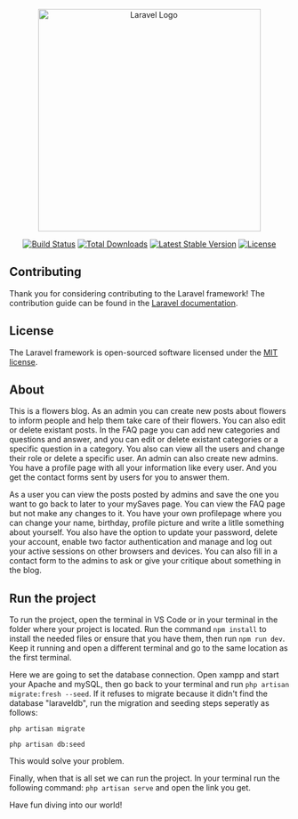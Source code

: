 <p align="center"><a href="https://laravel.com" target="_blank"><img src="https://raw.githubusercontent.com/laravel/art/master/logo-lockup/5%20SVG/2%20CMYK/1%20Full%20Color/laravel-logolockup-cmyk-red.svg" width="400" alt="Laravel Logo"></a></p>

<p align="center">
<a href="https://github.com/laravel/framework/actions"><img src="https://github.com/laravel/framework/workflows/tests/badge.svg" alt="Build Status"></a>
<a href="https://packagist.org/packages/laravel/framework"><img src="https://img.shields.io/packagist/dt/laravel/framework" alt="Total Downloads"></a>
<a href="https://packagist.org/packages/laravel/framework"><img src="https://img.shields.io/packagist/v/laravel/framework" alt="Latest Stable Version"></a>
<a href="https://packagist.org/packages/laravel/framework"><img src="https://img.shields.io/packagist/l/laravel/framework" alt="License"></a>
</p>


## Contributing

Thank you for considering contributing to the Laravel framework! The contribution guide can be found in the [Laravel documentation](https://laravel.com/docs/contributions).

## License

The Laravel framework is open-sourced software licensed under the [MIT license](https://opensource.org/licenses/MIT).

## About

This is a flowers blog. As an admin you can create new posts about flowers to inform people and help them take care of their flowers. You can also edit or delete existant posts. In the FAQ page you can add new categories and questions and answer, and you can edit or delete existant categories or a specific question in a category. You also can view all the users and change their role or delete a specific user. An admin can also create new admins. You have a profile page with all your information like every user. And you get the contact forms sent by users for you to answer them. 

As a user you can view the posts posted by admins and save the one you want to go back to later to your mySaves page. You can view the FAQ page but not make any changes to it. You have your own profilepage where you can change your name, birthday, profile picture and write a litlle something about yourself. You also have the option to update your password, delete your account, enable two factor authentication and manage and log out your active sessions on other browsers and devices. You can also fill in a contact form to the admins to ask or give your critique about something in the blog.  

## Run the project

To run the project, open the terminal in VS Code or in your terminal in the folder where your project is located. 
Run the command `npm install` to install the needed files or ensure that you have them, then run `npm run dev`.
Keep it running and open a different terminal and go to the same location as the first terminal. 

Here we are going to set the database connection. Open xampp and start your Apache and mySQL, then go back to your terminal and run `php artisan migrate:fresh --seed`. If it refuses to migrate because it didn't find the database "laraveldb", run the migration and seeding steps seperatly as follows: 

`php artisan migrate`

`php artisan db:seed`

This would solve your problem.

Finally, when that is all set we can run the project. In your terminal run the following command: `php artisan serve` and open the link you get. 

Have fun diving into our world!
